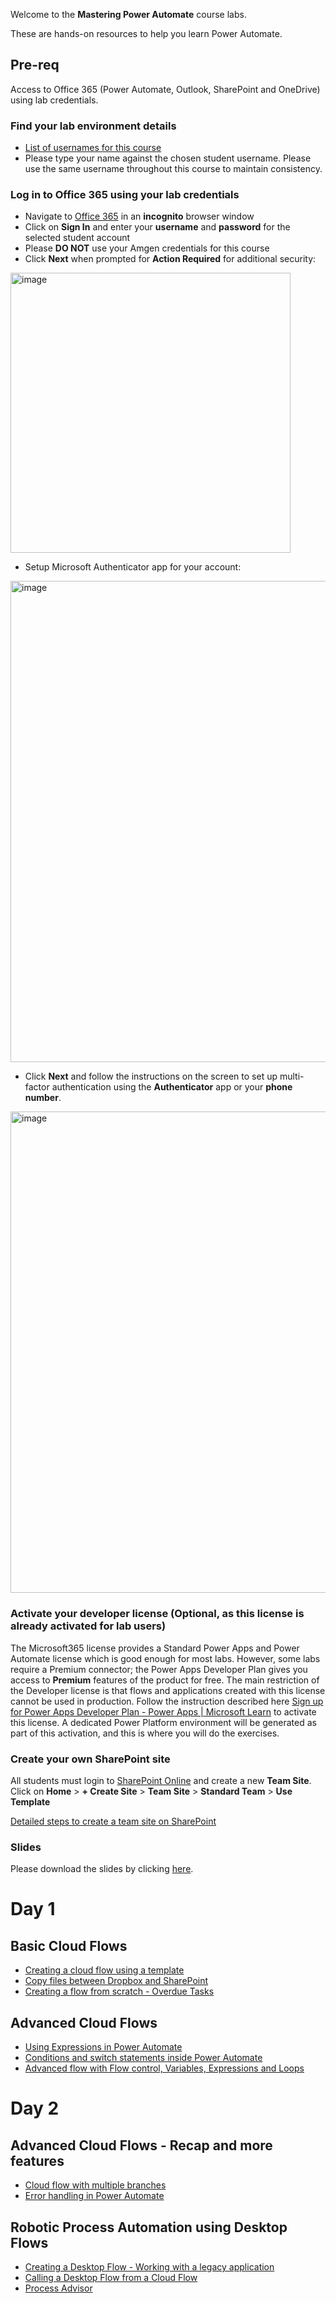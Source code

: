 
Welcome to the __Mastering Power Automate__ course labs.

These are hands-on resources to help you learn Power Automate.

## Pre-req

Access to Office 365 (Power Automate, Outlook, SharePoint and OneDrive) using lab credentials.

### Find your lab environment details
- [List of usernames for this course](https://edumscloud-my.sharepoint.com/:x:/g/personal/siddharthdwn_edumscloud_onmicrosoft_com/ETGAI96lJSJJvabhN1Ni6ioBrteRjWJ-TVz3JCqhLJ0MXg?e=uOBXt8)
- Please type your name against the chosen student username. Please use the same username throughout this course to maintain consistency.

### Log in to Office 365 using your lab credentials
- Navigate to [Office 365](https://www.office.com/) in an **incognito** browser window
- Click on **Sign In** and enter your **username** and **password** for the selected student account
- Please **DO NOT** use your Amgen credentials for this course
- Click **Next** when prompted for **Action Required** for additional security:

<img width="448" alt="image" src="https://github.com/user-attachments/assets/c66963ef-364d-4e5c-93db-c97be8fac003">

- Setup Microsoft Authenticator app for your account:

<img width="770" alt="image" src="https://github.com/user-attachments/assets/1d7f8cb3-2fc0-47ae-999e-289001dc3fad">

- Click **Next** and follow the instructions on the screen to set up multi-factor authentication using the **Authenticator** app or your **phone number**.

<img width="770" alt="image" src="https://github.com/user-attachments/assets/fb765253-e26d-4a27-b925-80ccb2c1bf33">




### Activate your developer license (Optional, as this license is already activated for lab users)
The Microsoft365 license provides a Standard Power Apps and Power Automate license which is good enough for most labs. However, some labs require a Premium connector; the Power Apps Developer Plan gives you access to __Premium__ features of the product for free. The main restriction of the Developer license is that flows and applications created with this license cannot be used in production.
Follow the instruction described here [Sign up for Power Apps Developer Plan - Power Apps | Microsoft Learn](https://learn.microsoft.com/en-us/power-platform/developer/plan) to activate this license.
A dedicated Power Platform environment will be generated as part of this activation, and this is where you will do the exercises.


### Create your own SharePoint site 

All students must login to [SharePoint Online](https://edumscloud.sharepoint.com/) and create a new __Team Site__.
Click on __Home__ > __+ Create Site__ > __Team Site__ > __Standard Team__ > __Use Template__

[Detailed steps to create a team site on SharePoint](https://support.microsoft.com/en-us/office/create-a-team-site-in-sharepoint-ef10c1e7-15f3-42a3-98aa-b5972711777d)


### Slides
Please download the slides by clicking [here](https://edumscloud-my.sharepoint.com/:f:/g/personal/siddharthdwn_edumscloud_onmicrosoft_com/Ek93qf0hddVAhs5HgB90czkBxqzJG7Aztzx43ZUPfxwgLQ?e=3ZCqah).


# Day 1

## Basic Cloud Flows

- [Creating a cloud flow using a template](labs/cloudflows/basic/templateflow/README.md)
- [Copy files between Dropbox and SharePoint](labs/cloudflows/basic/copyflow/README.md)
- [Creating a flow from scratch - Overdue Tasks](labs/cloudflows/basic/flowfromscratch/README.md)

## Advanced Cloud Flows
- [Using Expressions in Power Automate](labs/cloudflows/advanced/expressions/README.md)
- [Conditions and switch statements inside Power Automate](labs/cloudflows/advanced/controlflow/README.md)
- [Advanced flow with Flow control, Variables, Expressions and Loops](labs/cloudflows/advanced/advflow/README.md)

# Day 2

## Advanced Cloud Flows - Recap and more features
- [Cloud flow with multiple branches](labs/cloudflows/advanced/branches/README.md)
- [Error handling in Power Automate](labs/cloudflows/advanced/errorhandling/README.md)

## Robotic Process Automation using Desktop Flows
- [Creating a Desktop Flow - Working with a legacy application](labs/rpa/desktopflow/README.md)
- [Calling a Desktop Flow from a Cloud Flow](labs/rpa/integration/README.md)
- [Process Advisor](labs/rpa/processadvisor/README.md)
